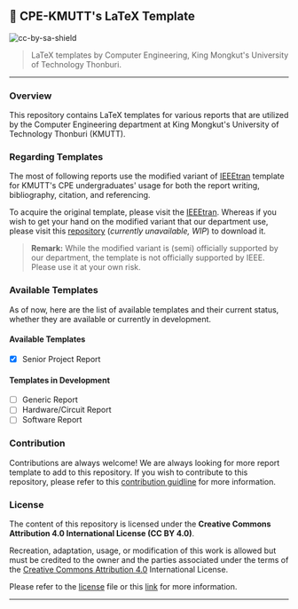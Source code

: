 ## 📝 CPE-KMUTT's LaTeX Template
![cc-by-sa-shield](https://img.shields.io/badge/License-CC%20BY--SA%204.0-lightgrey.svg)


> LaTeX templates by Computer Engineering, King Mongkut's University of Technology Thonburi.

---

### Overview
This repository contains LaTeX templates for various reports that are utilized by the Computer Engineering department at King Mongkut's University of Technology Thonburi (KMUTT).

### Regarding Templates

The most of following reports use the modified variant of [IEEEtran](https://www.ieee.org/conferences/publishing/templates.html) template for KMUTT's CPE undergraduates' usage for both the report writing, bibliography, citation, and referencing.

To acquire the original template, please visit the [IEEEtran](https://www.ieee.org/conferences/publishing/templates.html). Whereas if you wish to get your hand on the modified variant that our department use, please visit this [repository]() (*currently unavailable, WIP*) to download it.

> **Remark:** While the modified variant is (semi) officially supported by our department, the template is not officially supported by IEEE. Please use it at your own risk.

### Available Templates

As of now, here are the list of available templates and their current status, whether they are available or currently in development.

#### Available Templates
- [x] Senior Project Report

#### Templates in Development
- [ ] Generic Report
- [ ] Hardware/Circuit Report
- [ ] Software Report

### Contribution

Contributions are always welcome! We are always looking for more report template to add to this repository. If you wish to contribute to this repository, please refer to this [contribution guidline](./docs/contribution/guideline.md) for more information.

### License

The content of this repository is licensed under the **Creative Commons Attribution 4.0 International License (CC BY 4.0)**.

Recreation, adaptation, usage, or modification of this work is allowed but must be credited to the owner and the parties associated under the terms of the [Creative Commons Attribution 4.0](http://creativecommons.org/licenses/by/4.0/) International License. 

Please refer to the [license](LICENSE) file or this [link](https://creativecommons.org/licenses/by/4.0/) for more information.

---


